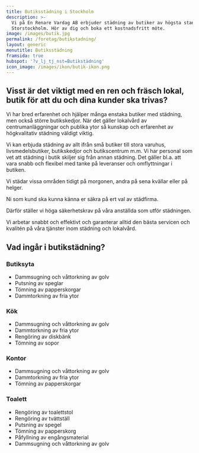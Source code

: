 ```yaml
---
title: Butiksstädning i Stockholm
description: >-
  Vi på En Renare Vardag AB erbjuder städning av butiker av högsta standard i
  Storstockholm. Hör av dig och boka ett kostnadsfritt möte.
image: /images/butik.jpg
permalink: /foretag/butikstadning/
layout: generic
menutitle: Butiksstädning
framsida: true
hubspot: '?v_lj_tj_nst=Butikstädning'
icon_image: /images/ikon/butik-ikon.png
---
```


## Visst är det viktigt med en ren och fräsch lokal, butik för att du och dina kunder ska trivas? 

Vi har bred erfarenhet och hjälper många enstaka butiker med städning, men också större butikskedjor. När det gäller lokalvård av centrumanläggningar och publika ytor så kunskap och erfarenhet av högkvalitativ städning väldigt viktig.

Vi kan erbjuda städning av allt ifrån små butiker till stora varuhus, livsmedelsbutiker, butikskedjor och butikscentrum m.m. Vi har personal som vet att städning i butik skiljer sig från annan städning. Det gäller bl.a. att vara snabb och flexibel med tanke på leveranser och omflyttningar i butiken.

Vi städar vissa områden tidigt på morgonen, andra på sena kvällar eller på helger.

Ni som kund ska kunna känna er säkra på ert val av städfirma.

Därför ställer vi höga säkerhetskrav på våra anställda som utför städningen.

Vi arbetar snabbt och effektivt och garanterar alltid den bästa servicen och kvalitén på våra tjänster inom städning och lokalvård.

## Vad ingår i butikstädning?

### Butiksyta

* Dammsugning och våttorkning av golv
* Putsning av speglar
* Tömning av papperskorgar
* Dammtorkning av fria ytor

### Kök

* Dammsugning och våttorkning av golv
* Dammtorkning av fria ytor
* Rengöring av diskbänk
* Tömning av sopor

### Kontor

* Dammsugning och våttorkning av golv
* Dammtorkning av fria ytor
* Tömning av papperskorgar

### Toalett

* Rengöring av toalettstol
* Rengöring av tvättställ
* Putsning av spegel
* Tömning av papperskorg
* Påfyllning av engångsmaterial
* Dammsugning och våttorkning av golv